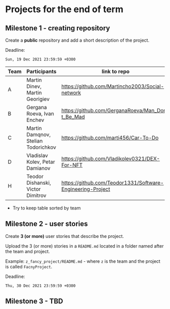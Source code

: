 # Projects for the end of term


## Milestone 1 - creating repository

Create a **public** repository and add a short description of the project.

Deadline:

```
Sun, 19 Dec 2021 23:59:59 +0300
```

| Team | Participants | link to repo |
|------|--------------|--------------|
| A | Martin Dinev, Martin Georigiev | https://github.com/Martincho2003/Social-network |
| B | Gergana Roeva, Ivan Enchev | https://github.com/GerganaRoeva/Man_Don-t_Be_Mad |
| C | Martin Damqnov, Stelian Todorichkov | https://github.com/marti456/Car-To-Do |
| D | Vladislav Kolev, Petar Damianov | https://github.com/Vladikolev0321/DEX-For-NFT |
| H | Teodor Dishanski, Victor Dimitrov | https://github.com/Teodor1331/Software-Engineering-Project |


* Try to keep table sorted by team


## Milestone 2 - user stories

Create **3 (or more)** user stories that describe the project.

Upload the 3 (or more) stories in a `README.md` located in a folder named after the team and project. 

Example: `z_fancy_project/README.md` - where `z` is the team and the project is called `FacnyProject`.


Deadline:

```
Thu, 30 Dec 2021 23:59:59 +0300
```

## Milestone 3 - TBD
